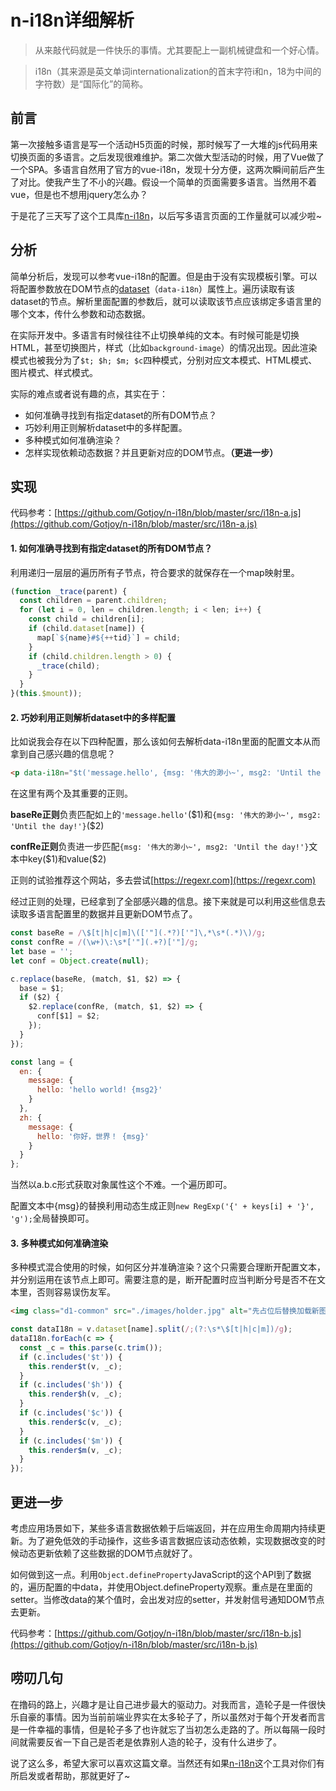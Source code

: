 # n-i18n详细解析

> 从来敲代码就是一件快乐的事情。尤其要配上一副机械键盘和一个好心情。

> i18n（其来源是英文单词internationalization的首末字符i和n，18为中间的字符数）是“国际化”的简称。

## 前言

第一次接触多语言是写一个活动H5页面的时候，那时候写了一大堆的js代码用来切换页面的多语言。之后发现很难维护。第二次做大型活动的时候，用了Vue做了一个SPA。多语言自然用了官方的vue-i18n，发现十分方便，这两次瞬间前后产生了对比。使我产生了不小的兴趣。假设一个简单的页面需要多语言。当然用不着vue，但是也不想用jquery怎么办？

于是花了三天写了这个工具库[n-i18n](https://github.com/Gotjoy/n-i18n)，以后写多语言页面的工作量就可以减少啦~

## 分析

简单分析后，发现可以参考vue-i18n的配置。但是由于没有实现模板引擎。可以将配置参数放在DOM节点的[dataset](https://developer.mozilla.org/en-US/docs/Web/API/HTMLElement/dataset)（`data-i18n`）属性上。遍历读取有该dataset的节点。解析里面配置的参数后，就可以读取该节点应该绑定多语言里的哪个文本，传什么参数和动态数据。

在实际开发中。多语言有时候往往不止切换单纯的文本。有时候可能是切换HTML，甚至切换图片，样式（比如```background-image```）的情况出现。因此渲染模式也被我分为了`$t; $h; $m; $c`四种模式，分别对应文本模式、HTML模式、图片模式、样式模式。

实际的难点或者说有趣的点，其实在于：

- 如何准确寻找到有指定dataset的所有DOM节点？
- 巧妙利用正则解析dataset中的多样配置。
- 多种模式如何准确渲染？
- 怎样实现依赖动态数据？并且更新对应的DOM节点。**（更进一步）**

## 实现

代码参考：[https://github.com/Gotjoy/n-i18n/blob/master/src/i18n-a.js](https://github.com/Gotjoy/n-i18n/blob/master/src/i18n-a.js)

#### 1. 如何准确寻找到有指定dataset的所有DOM节点？

利用递归一层层的遍历所有子节点，符合要求的就保存在一个map映射里。

```javascript
(function _trace(parent) {
  const children = parent.children;
  for (let i = 0, len = children.length; i < len; i++) {
    const child = children[i];
    if (child.dataset[name]) {
      map[`${name}#${++tid}`] = child;
    }
    if (child.children.length > 0) {
      _trace(child);
    }
  }
}(this.$mount));
```

#### 2. 巧妙利用正则解析dataset中的多样配置

比如说我会存在以下四种配置，那么该如何去解析data-i18n里面的配置文本从而拿到自己感兴趣的信息呢？

```html
<p data-i18n="$t('message.hello', {msg: '伟大的渺小~', msg2: 'Until the day!'})"></p>
```

在这里有两个及其重要的正则。

**baseRe正则**负责匹配如上的`'message.hello'`(\$1)和`{msg: '伟大的渺小~', msg2: 'Until the day!'}`(\$2)

**confRe正则**负责进一步匹配`{msg: '伟大的渺小~', msg2: 'Until the day!'}`文本中key(\$1)和value(\$2)

正则的试验推荐这个网站，多去尝试[https://regexr.com](https://regexr.com)

经过正则的处理，已经拿到了全部感兴趣的信息。接下来就是可以利用这些信息去读取多语言配置里的数据并且更新DOM节点了。

```javascript
const baseRe = /\$[t|h|c|m]\(['"](.*?)['"]\,*\s*(.*)\)/g;
const confRe = /(\w+)\:\s*['"](.+?)['"]/g;
let base = '';
let conf = Object.create(null);

c.replace(baseRe, (match, $1, $2) => {
  base = $1;
  if ($2) {
    $2.replace(confRe, (match, $1, $2) => {
      conf[$1] = $2;
    });
  }
});
```

```javascript
const lang = {
  en: {
    message: {
      hello: 'hello world! {msg2}'
    }
  },
  zh: {
    message: {
      hello: '你好，世界！ {msg}'
    }
  }
};
```

当然以a.b.c形式获取对象属性这个不难。一个遍历即可。

配置文本中{msg}的替换利用动态生成正则`new RegExp('{' + keys[i] + '}', 'g');`全局替换即可。

#### 3. 多种模式如何准确渲染

多种模式混合使用的时候，如何区分并准确渲染？这个只需要合理断开配置文本，并分别运用在该节点上即可。需要注意的是，断开配置时应当判断分号是否不在文本里，否则容易误伤友军。

```html
<img class="d1-common" src="./images/holder.jpg" alt="先占位后替换加载新图片" data-i18n="$m('d1'); $c('d1')">
```

```javascript
const dataI18n = v.dataset[name].split(/;(?:\s*\$[t|h|c|m])/g);
dataI18n.forEach(c => {
  const _c = this.parse(c.trim());
  if (c.includes('$t')) {
    this.render$t(v, _c);
  }
  if (c.includes('$h')) {
    this.render$h(v, _c);
  }
  if (c.includes('$c')) {
    this.render$c(v, _c);
  }
  if (c.includes('$m')) {
    this.render$m(v, _c);
  }
});
```

## 更进一步

考虑应用场景如下，某些多语言数据依赖于后端返回，并在应用生命周期内持续更新。为了避免低效的手动操作，这些多语言数据应该动态依赖，实现数据改变的时候动态更新依赖了这些数据的DOM节点就好了。

如何做到这一点。利用`Object.defineProperty`JavaScript的这个API到了数据的，遍历配置的中data，并使用Object.defineProperty观察。重点是在里面的setter。当修改data的某个值时，会出发对应的setter，并发射信号通知DOM节点去更新。

代码参考：[https://github.com/Gotjoy/n-i18n/blob/master/src/i18n-b.js](https://github.com/Gotjoy/n-i18n/blob/master/src/i18n-b.js)

## 唠叨几句

在撸码的路上，兴趣才是让自己进步最大的驱动力。对我而言，造轮子是一件很快乐自豪的事情。因为当前前端业界实在太多轮子了，所以虽然对于每个开发者而言是一件幸福的事情，但是轮子多了也许就忘了当初怎么走路的了。所以每隔一段时间就需要反省一下自己是否老是依靠别人造的轮子，没有什么进步了。

说了这么多，希望大家可以喜欢这篇文章。当然还有如果[n-i18n](https://github.com/Gotjoy/n-i18n)这个工具对你们有所启发或者帮助，那就更好了~

